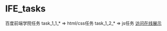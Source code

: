 # IFE_tasks
百度前端学院任务
task_1_1_* => html/css任务
task_1_2_* => js任务
[访问在线展示](https://axissasa.github.io/IFE_tasks/)
